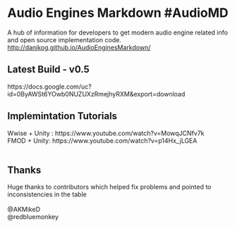 # Audio Engines Markdown #AudioMD
A hub of information for developers to get modern audio engine related info and open source implementation code.
<br>
http://danikog.github.io/AudioEnginesMarkdown/
<br>
<h2>Latest Build - v0.5</h2>
https://docs.google.com/uc?id=0ByAWSt6YOwb0NUZUXzRmejhyRXM&export=download
<br>
<h2> Implemintation Tutorials</h2>
Wwise + Unity : https://www.youtube.com/watch?v=MowqJCNfv7k
<br>
FMOD + Unity: https://www.youtube.com/watch?v=p14Hx_jLGEA
<br>
<br>
<h2>Thanks</h2>
Huge thanks to contributors which helped fix problems and pointed to inconsistencies in the table
<br>
<br>
@AKMikeD
<br>
@redbluemonkey

